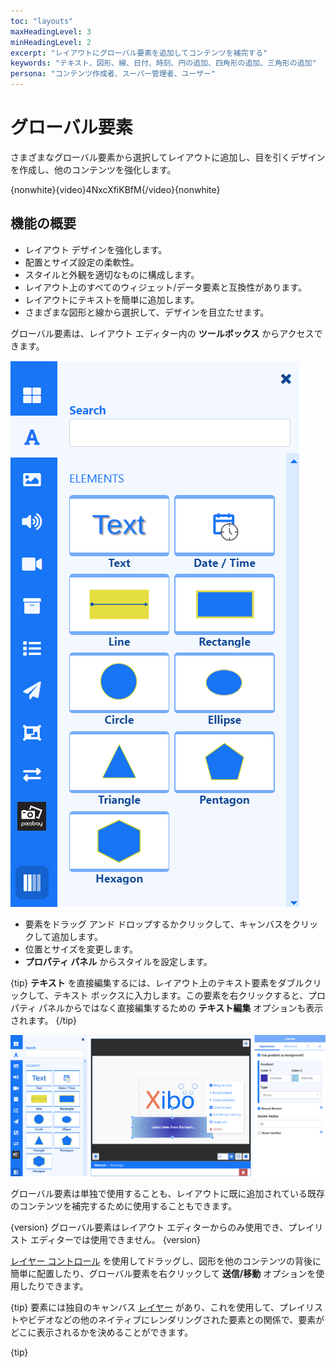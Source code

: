 ```yaml
---
toc: "layouts"
maxHeadingLevel: 3
minHeadingLevel: 2
excerpt: "レイアウトにグローバル要素を追加してコンテンツを補完する"
keywords: "テキスト、図形、線、日付、時刻、円の追加、四角形の追加、三角形の追加"
persona: "コンテンツ作成者、スーパー管理者、ユーザー"
---
```


# グローバル要素

さまざまなグローバル要素から選択してレイアウトに追加し、目を引くデザインを作成し、他のコンテンツを強化します。

{nonwhite}{video}4NxcXfiKBfM{/video}{nonwhite}

## 機能の概要

- レイアウト デザインを強化します。
- 配置とサイズ設定の柔軟性。
- スタイルと外観を適切なものに構成します。
- レイアウト上のすべてのウィジェット/データ要素と互換性があります。
- レイアウトにテキストを簡単に追加します。
- さまざまな図形と線から選択して、デザインを目立たせます。

グローバル要素は、レイアウト エディター内の **ツールボックス** からアクセスできます。

![グローバル要素](img/v4_layouts_global_elements.png)

- 要素をドラッグ アンド ドロップするかクリックして、キャンバスをクリックして追加します。
- 位置とサイズを変更します。
- **プロパティ パネル** からスタイルを設定します。

{tip}
**テキスト** を直接編集するには、レイアウト上のテキスト要素をダブルクリックして、テキスト ボックスに入力します。この要素を右クリックすると、プロパティ パネルからではなく直接編集するための **テキスト編集** オプションも表示されます。
{/tip}

![テキスト要素の追加](img/v4_layouts_add_text_element.png)

グローバル要素は単独で使用することも、レイアウトに既に追加されている既存のコンテンツを補完するために使用することもできます。

{version}
グローバル要素はレイアウト エディターからのみ使用でき、プレイリスト エディターでは使用できません。
{version}

[レイヤー コントロール](layouts_editor.html#content-layer-control) を使用してドラッグし、図形を他のコンテンツの背後に簡単に配置したり、グローバル要素を右クリックして **送信/移動** オプションを使用したりできます。

{tip}
要素には独自のキャンバス [レイヤー](layouts_editor.html#content-layering) があり、これを使用して、プレイリストやビデオなどの他のネイティブにレンダリングされた要素との関係で、要素がどこに表示されるかを決めることができます。

{tip}

